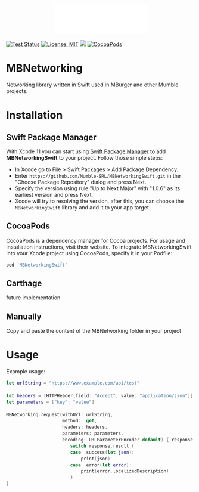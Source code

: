 <p align="center" >
<img src="https://raw.githubusercontent.com/Mumble-SRL/MBNetworkingSwift/master/Images/mumble-logo.gif" alt="MBurger Logo" title="Mumble Logo">
</p>

[![Test Status](https://img.shields.io/badge/documentation-100%25-brightgreen.svg)](https://github.com/Mumble-SRL/MBNetworkingSwift/tree/master/docs)
[![License: MIT](https://img.shields.io/badge/pod-v1.0.7-blue.svg)](https://cocoapods.org)
[![](https://img.shields.io/badge/SPM-supported-DE5C43.svg?style=flat)](https://swift.org/package-manager/)
[![CocoaPods](https://img.shields.io/badge/License-Apache%202.0-yellow.svg)](LICENSE)

# MBNetworking

Networking library written in Swift used in MBurger and other Mumble projects.

# Installation 

## Swift Package Manager
With Xcode 11 you can start using [Swift Package Manager](https://swift.org/package-manager/) to add **MBNetworkingSwift** to your project. Follow those simple steps:

* In Xcode go to File > Swift Packages > Add Package Dependency.
* Enter `https://github.com/Mumble-SRL/MBNetworkingSwift.git` in the "Choose Package Repository" dialog and press Next.
* Specify the version using rule "Up to Next Major" with "1.0.6" as its earliest version and press Next.
* Xcode will try to resolving the version, after this, you can choose the `MBNetworkingSwift` library and add it to your app target.

## CocoaPods

CocoaPods is a dependency manager for Cocoa projects. For usage and installation instructions, visit their website. To integrate MBNetworkingSwift into your Xcode project using CocoaPods, specify it in your Podfile:

``` ruby
pod 'MBNetworkingSwift'
```

## Carthage 
future implementation

## Manually

Copy and paste the content of the MBNetworking folder in your project

# Usage

Example usage:

``` swift
let urlString = "https://www.example.com/api/test"

let headers = [HTTPHeader(field: "Accept", value: "application/json")]
let parameters = ["key": "value"]

MBNetworking.request(withUrl: urlString,
                     method: .get,
                     headers: headers,
                     parameters: parameters,
                     encoding: URLParameterEncoder.default) { response in
                        switch response.result {
                        case .success(let json):
                            print(json)
                        case .error(let error):
                            print(error.localizedDescription)
                        }
}
```
